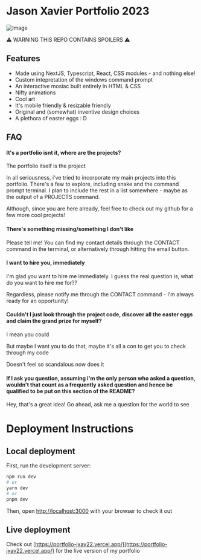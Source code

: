 # Jason Xavier Portfolio 2023

![image](https://github.com/jxav22/Portfolio/assets/94942712/98af88f3-0533-4f8e-8e10-f99a819018cf)

⚠️ WARNING THIS REPO CONTAINS SPOILERS ⚠️

## Features

- Made using NextJS, Typescript, React, CSS modules - and nothing else!
- Custom intepretation of the windows command prompt
- An interactive mosiac built entirely in HTML & CSS
- Nifty animations
- Cool art
- It's mobile friendly & resizable friendly
- Original and (somewhat) inventive design choices
- A plethora of easter eggs : D

## FAQ

#### It's a portfolio isnt it, where are the projects?
The portfolio itself is the project

In all seriousness, i've tried to incorporate my main projects into this portfolio. There's a few to explore, including snake and the command prompt terminal. I plan to include the rest in a list somewhere - maybe as the output of a PROJECTS command.

Although, since you are here already, feel free to check out my github for a few more cool projects!

#### There's something missing/something I don't like

Please tell me! You can find my contact details through the CONTACT command in the terminal, or alternatively through hitting the email button.

#### I want to hire you, immediately

I'm glad you want to hire me immediately. I guess the real question is, what do you want to hire me for??

Regardless, please notify me through the CONTACT command -
I'm always ready for an opportunity!

#### Couldn't I just look through the project code, discover all the easter eggs and claim the grand prize for myself?

I mean you could 

But maybe I want you to do that, maybe it's all a con to get you to check through my code 

Doesn't feel so scandalous now does it

#### If I ask you question, assuming i'm the only person who asked a question, wouldn't that count as a frequently asked question and hence be qualified to be put on this section of the README?

Hey, that's a great idea! Go ahead, ask me a question for the world to see

# Deployment Instructions

## Local deployment

First, run the development server:

```bash
npm run dev
# or
yarn dev
# or
pnpm dev
```

Then, open [http://localhost:3000](http://localhost:3000) with your browser to check it out

## Live deployment

Check out [https://portfolio-jxav22.vercel.app/](https://portfolio-jxav22.vercel.app/) for the live version of my portfolio
